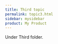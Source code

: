 ```yaml
---
title: Third topic
permalink: topic3.html
sidebar: mysidebar
product: My Product
---
```


Under Third folder.
